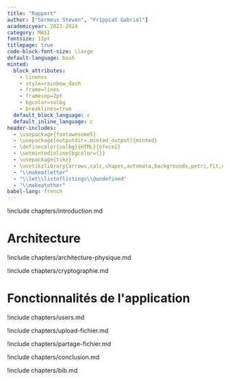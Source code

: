 ```yaml
---
title: "Rapport"
author: ["Sermeus Steven", "Frippiat Gabriel"]
academicyear: 2023-2024
category: MASI
fontsize: 11pt
titlepage: true
code-block-font-size: \large
default-language: bash
minted:
  block_attributes:
    - linenos
    - style=rainbow_dash
    - frame=lines
    - framesep=2pt
    - bgcolor=solbg
    - breaklines=true
  default_block_language: c
  default_inline_language: c
header-includes:
  - \usepackage{fontawesome5}
  - \usepackage[outputdir=.minted_output]{minted}
  - \definecolor{solbg}{HTML}{efece2}
  - \setmintedinline{bgcolor={}}
  - \usepackage{tikz}
  - \usetikzlibrary{arrows,calc,shapes,automata,backgrounds,petri,fit,mindmap,decorations.pathmorphing,patterns,intersections,trees,positioning}
  - "\\makeatletter"
  - "\\let\\listoflistings\\@undefined"
  - "\\makeatother"
babel-lang: french
---
```


!include chapters/introduction.md

# Architecture

!include chapters/architecture-physique.md

!include chapters/cryptographie.md

# Fonctionnalités de l'application

!include chapters/users.md

!include chapters/upload-fichier.md

!include chapters/partage-fichier.md

!include chapters/conclusion.md

!include chapters/bib.md
